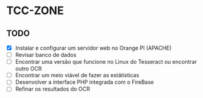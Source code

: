 # TCC-ZONE

## TODO
 - [x] Instalar e configurar um servidor web no Orange PI (APACHE)
 - [ ] Revisar banco de dados
 - [ ] Encontrar uma versão que funcione no Linux do Tesseract ou encontrar outro OCR
 - [ ] Encontrar um meio viável de fazer as estátisticas
 - [ ] Desenvolver a interface PHP integrada com o FireBase
 - [ ] Refinar os resultados do OCR
